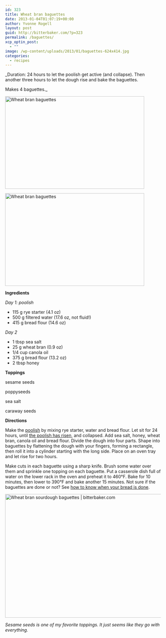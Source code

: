 ```yaml
---
id: 323
title: Wheat bran baguettes
date: 2013-01-04T01:07:19+00:00
author: Yvonne Rogell
layout: post
guid: http://bitterbaker.com/?p=323
permalink: /baguettes/
xcp_optin_post:
  - ""
image: /wp-content/uploads/2013/01/baguettes-624x414.jpg
categories:
  - recipes
---
```

_Duration: 24 hours to let the poolish get active (and collapse). Then another three hours to let the dough rise and bake the baguettes.
  
Makes 4 baguettes._

<p class="recipe-icon">
  <img class="recipe-icon alignright pinthis" title="Wheat bran baguettes | bitterbaker.com" alt="Wheat bran baguettes" src="http://bitterbaker.com/images/baguettes-mini.jpg" width="450" height="299" />
</p>

<p class="">
  <img class=" alignright pinthis" title="Wheat bran baguettes | bitterbaker.com" alt="Wheat bran baguettes" src="http://bitterbaker.com/images/baguettes.jpg" width="450" height="299" />
</p>

**Ingredients**
  
_Day 1: poolish_

  * 115 g rye starter (4.1 oz)
  * 500 g filtered water (17.6 oz, not fluid!)
  * 415 g bread flour (14.6 oz)

_Day 2_

  * 1 tbsp sea salt
  * 25 g wheat bran (0.9 oz)
  * 1/4 cup canola oil
  * 375 g bread flour (13.2 oz)
  * 2 tbsp honey

**Toppings**
  
sesame seeds
  
poppyseeds
  
sea salt
  
caraway seeds

**Directions**
  
Make the <a title="What a poolish should look like" href="http://bitterbaker.com/what-a-poolish-should-look-like/" target="_blank">poolish</a> by mixing rye starter, water and bread flour. Let sit for 24 hours, until <a title="What a poolish should look like" href="http://bitterbaker.com/what-a-poolish-should-look-like/" target="_blank">the poolish has risen,</a> and collapsed. Add sea salt, honey, wheat bran, canola oil and bread flour. Divide the dough into four parts. Shape into baguettes by flattening the dough with your fingers, forming a rectangle, then roll it into a cylinder starting with the long side. Place on an oven tray and let rise for two hours.

Make cuts in each baguette using a sharp knife. Brush some water over them and sprinkle one topping on each baguette. Put a casserole dish full of water on the lower rack in the oven and preheat it to 460°F. Bake for 10 minutes, then lower to 390°F and bake another 15 minutes. Not sure if the baguettes are done or not? See <a title="Knock, knock. Who can tell me when my bread is done?" href="http://bitterbaker.com/how-to-know-when-the-bread-is-done/" target="_blank">how to know when your bread is done</a>.

<img class="pinthis" title="Wheat bran sourdough baguettes | bitterbaker.com" alt="Wheat bran sourdough baguettes | bitterbaker.com" src="http://bitterbaker.com/images/sesameseeds.jpg" width="600" height="399" />
  
_Sesame seeds is one of my favorite toppings. It just seems like they go with everything._